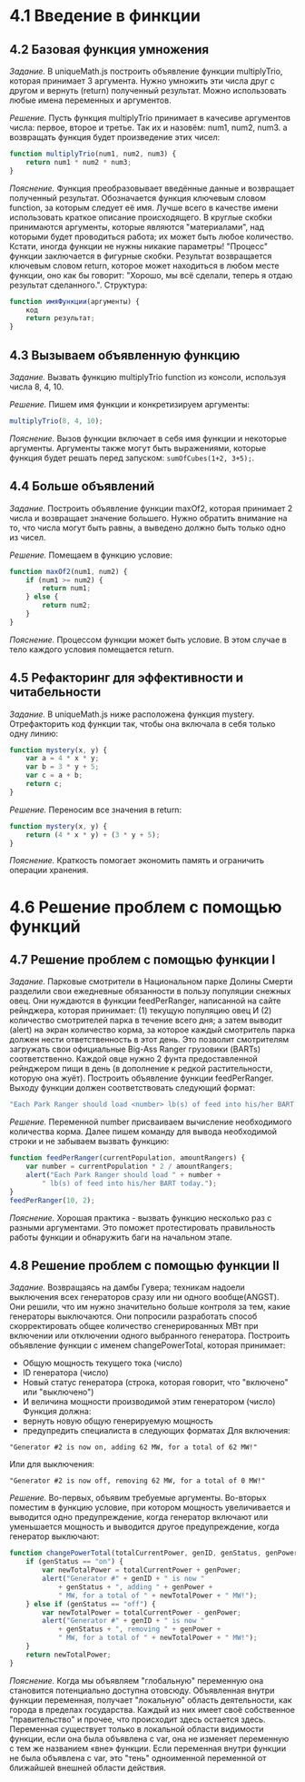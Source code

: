 # 4.1 Введение в финкции

## 4.2 Базовая функция умножения

_Задание._
В uniqueMath.js построить объявление функции multiplyTrio, которая принимает 3 аргумента. Нужно умножить эти числа друг с другом и вернуть (return) полученный результат. Можно использовать любые имена переменных и аргументов.

_Решение._
Пусть функция multiplyTrio принимает в качесиве аргументов числа: первое, второе и третье. Так их и назовём: num1, num2, num3. а возвращать функция будет произведение этих чисел:
```javascript
function multiplyTrio(num1, num2, num3) {
    return num1 * num2 * num3;
}
```

_Пояснение._
Функция преобразовывает введённые данные и возвращает полученный результат. Обозначается функция ключевым словом function, за которым следует её имя. Лучше всего в качестве имени использовать краткое описание происходящего. В круглые скобки принимаются аргументы, которые являются "материалами", над которыми будет проводиться работа; их может быть любое количество. Кстати, иногда функции не нужны никакие параметры! "Процесс" функции заключается в фигурные скобки. Результат возвращается ключевым словом return, которое может находиться в любом месте функции, оно как бы говорит: "Хорошо, мы всё сделали, теперь я отдаю результат сделанного.". Структура:
```javascript
function имяФункции(аргументы) {
	код
	return результат;
}
```

## 4.3 Вызываем объявленную функцию

_Задание._
Вызвать функцию multiplyTrio function из консоли, используя числа 8, 4, 10.

_Решение._
Пишем имя функции и конкретизируем аргументы:
```javascript
multiplyTrio(8, 4, 10);
```

_Пояснение._
Вызов функции включает в себя имя функции и некоторые аргументы. Аргументы также могут быть выражениями, которые функция будет решать перед запуском: `sumOfCubes(1+2, 3+5);`.

## 4.4 Больше объявлений

_Задание._
Построить объявление функции maxOf2, которая принимает 2 числа и возвращает значение большего. Нужно обратить внимание на то, что  числа могут быть равны, а выведено должно быть только одно из чисел.

_Решение._
Помещаем в функцию условие:
```javascript
function maxOf2(num1, num2) {
    if (num1 >= num2) {
        return num1;
    } else {
        return num2;
    }
}
```

_Пояснение._
Процессом функции может быть условие. В этом случае в тело каждого условия помещается return.

## 4.5 Рефакторинг для эффективности и читабельности

_Задание._
В uniqueMath.js ниже расположена функция mystery. Отрефакторить код функции так, чтобы она включала в себя только одну линию:
```javascript
function mystery(x, y) {
    var a = 4 * x * y;
    var b = 3 * y + 5;
    var c = a + b;
    return c;
}
```

_Решение._
Переносим все значения в return:
```javascript
function mystery(x, y) {
    return (4 * x * y) + (3 * y + 5);
}
```

_Пояснение._
Краткость помогает экономить память и ограничить операции хранения.

# 4.6 Решение проблем с помощью функций

## 4.7  Решение проблем с помощью функции I

_Задание._
Парковые смотрители в Национальном парке Долины Смерти разделили свои ежедневные обязанности в пользу популяции снежных овец. Они нуждаются в функции feedPerRanger, написанной на сайте рейнджера, которая принимает: (1) текущую популяцию овец И (2) количество смотрителей парка в течение всего дня; а затем выводит (alert) на экран количество корма, за которое каждый смотритель парка должен нести ответственность в этот день. Это позволит смотрителям загружать свои официальные Big-Ass Ranger грузовики (BARTs) соответственно. Каждой овце нужно 2 фунта предоставленной рейнджером пищи в день (в дополнение к редкой растительности, которую она жуёт). Построить объявление функции feedPerRanger. Выходу функции должен соответствовать следующий формат:
```javascript
"Each Park Ranger should load <number> lb(s) of feed into his/her BART today."
```

_Решение._
Переменной number присваиваем вычисление необходимого количества  корма. Далее пишем команду для вывода необходимой строки и не забываем вызвать функцию:
```javascript
function feedPerRanger(currentPopulation, amountRangers) {
    var number = currentPopulation * 2 / amountRangers;
    alert("Each Park Ranger should load " + number +
        " lb(s) of feed into his/her BART today.");
}
feedPerRanger(10, 2);
```

_Пояснение._
Хорошая практика - вызвать функцию несколько раз с разными аргументами. Это поможет протестировать правильность работы функции и обнаружить баги на начальном этапе.

## 4.8 Решение проблем с помощью функции II

_Задание._
Возвращаясь на дамбы Гувера; техникам надоели выключения всех генераторов сразу или ни одного вообще(ANGST). Они решили, что им нужно значительно больше контроля за тем, какие генераторы выключаются. Они попросили разработать способ скорректировать общее количество сгенерированных МВт при включении или отключении одного выбранного генератора. 
Построить объявление функции с именем changePowerTotal, которая принимает: 
  * Общую мощность текущего тока (число) 
  * ID генератора (число) 
  * Новый статус генератора (строка, которая говорит, что "включено" или "выключено") 
  * И величина мощности производимой этим генератором (число)   
Функция должна: 
  * вернуть новую общую генерируемую мощность 
  * предупредить специалиста в следующих форматах 
Для включения:
```
"Generator #2 is now on, adding 62 MW, for a total of 62 MW!"
```
Или для выключения:
```
"Generator #2 is now off, removing 62 MW, for a total of 0 MW!"
```

_Решение._
Во-первых, объявим требуемые аргументы. Во-вторых поместим в функцию условие, при котором мощность увеличивается и выводится одно предупреждение, когда генератор включают или уменьшается мощность и выводится другое предупреждение, когда генератор выключают:
```javascript
function changePowerTotal(totalCurrentPower, genID, genStatus, genPower) {
    if (genStatus == "on") {
        var newTotalPower = totalCurrentPower + genPower;
        alert("Generator #" + genID + " is now "
            + genStatus + ", adding " + genPower +
            " MW, for a total of " + newTotalPower + " MW!");
    } else if (genStatus == "off") {
        var newTotalPower = totalCurrentPower - genPower;
        alert("Generator #" + genID + " is now "
            + genStatus + ", removing " + genPower +
            " MW, for a total of " + newTotalPower + " MW!");
    }
    return newTotalPower;
}
```

_Пояснение._
Когда мы объявляем "глобальную" переменную она становится потенциально доступна отовсюду. Объявленная внутри функции переменная, получает "локальную" область деятельности, как города в пределах государства. Каждый из них имеет своё собственное "правительство" и прочее, что происходит здесь остается здесь. Переменная существует только в локальной области видимости функции, если она была объявлена с var, она не изменяет  переменную с тем же названием «вне» функции. Если переменная внутри функции не была объявлена с var, это "тень" одноименной переменной от ближайшей внешней области действия.
